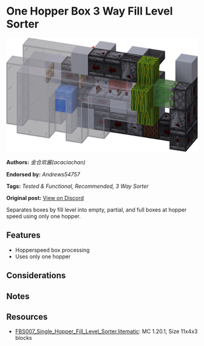 # One Hopper Box 3 Way Fill Level Sorter
<img alt="area_render_7s_.png" src="images/area_render_7s_.png?raw=1" height="300px">

**Authors:** *金合欢酱(acaciachan)*

**Endorsed by:** *Andrews54757*

**Tags:** *Tested & Functional, Recommended, 3 Way Sorter*

**Original post:** [View on Discord](https://discord.com/channels/1375556143186837695/1388565121130823800)

Separates boxes by fill level into empty, partial, and full boxes at hopper speed using only one hopper.
## Features
- Hopperspeed box processing
- Uses only one hopper
## Considerations

## Notes

## Resources
- [FBS007_Single_Hopper_Fill_Level_Sorter.litematic](attachments/FBS007_Single_Hopper_Fill_Level_Sorter.litematic): MC 1.20.1, Size 11x4x3 blocks
